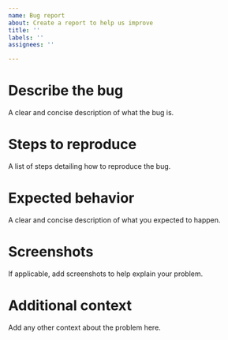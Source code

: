 ```yaml
---
name: Bug report
about: Create a report to help us improve
title: ''
labels: ''
assignees: ''

---
```


# **Describe the bug**
A clear and concise description of what the bug is.

# **Steps to reproduce**
A list of steps detailing how to reproduce the bug.

# **Expected behavior**
A clear and concise description of what you expected to happen.

# **Screenshots**
If applicable, add screenshots to help explain your problem.

# **Additional context**
Add any other context about the problem here.
